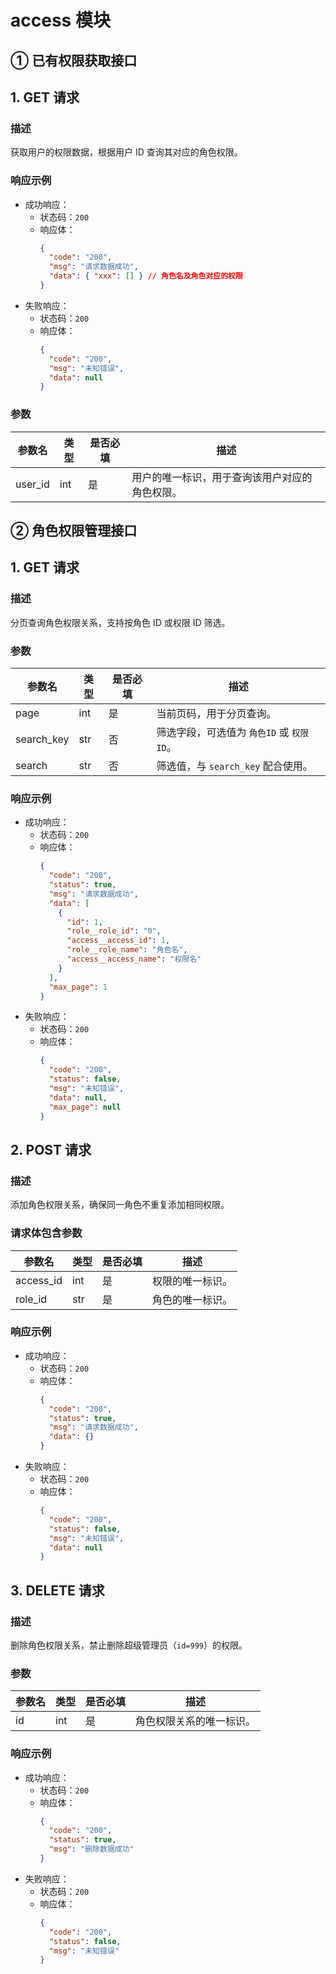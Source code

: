 # access 模块

## ① 已有权限获取接口

## 1. GET 请求

### 描述

获取用户的权限数据，根据用户 ID 查询其对应的角色权限。

### 响应示例

- 成功响应：
  - 状态码：`200`
  - 响应体：
    ```json
    {
      "code": "200",
      "msg": "请求数据成功",
      "data": { "xxx": [] } // 角色名及角色对应的权限
    }
    ```
- 失败响应：
  - 状态码：`200`
  - 响应体：
    ```json
    {
      "code": "200",
      "msg": "未知错误",
      "data": null
    }
    ```

### 参数

| 参数名  | 类型 | 是否必填 | 描述                                           |
| ------- | ---- | -------- | ---------------------------------------------- |
| user_id | int  | 是       | 用户的唯一标识，用于查询该用户对应的角色权限。 |

## ② 角色权限管理接口

## 1. GET 请求

### 描述

分页查询角色权限关系，支持按角色 ID 或权限 ID 筛选。

### 参数

| 参数名     | 类型 | 是否必填 | 描述                                      |
| ---------- | ---- | -------- | ----------------------------------------- |
| page       | int  | 是       | 当前页码，用于分页查询。                  |
| search_key | str  | 否       | 筛选字段，可选值为 `角色ID` 或 `权限ID`。 |
| search     | str  | 否       | 筛选值，与 `search_key` 配合使用。        |

### 响应示例

- 成功响应：
  - 状态码：`200`
  - 响应体：
    ```json
    {
      "code": "200",
      "status": true,
      "msg": "请求数据成功",
      "data": [
        {
          "id": 1,
          "role__role_id": "0",
          "access__access_id": 1,
          "role__role_name": "角色名",
          "access__access_name": "权限名"
        }
      ],
      "max_page": 1
    }
    ```
- 失败响应：
  - 状态码：`200`
  - 响应体：
    ```json
    {
      "code": "200",
      "status": false,
      "msg": "未知错误",
      "data": null,
      "max_page": null
    }
    ```

## 2. POST 请求

### 描述

添加角色权限关系，确保同一角色不重复添加相同权限。

### 请求体包含参数

| 参数名    | 类型 | 是否必填 | 描述             |
| --------- | ---- | -------- | ---------------- |
| access_id | int  | 是       | 权限的唯一标识。 |
| role_id   | str  | 是       | 角色的唯一标识。 |

### 响应示例

- 成功响应：
  - 状态码：`200`
  - 响应体：
    ```json
    {
      "code": "200",
      "status": true,
      "msg": "请求数据成功",
      "data": {}
    }
    ```
- 失败响应：
  - 状态码：`200`
  - 响应体：
    ```json
    {
      "code": "200",
      "status": false,
      "msg": "未知错误",
      "data": null
    }
    ```

## 3. DELETE 请求

### 描述

删除角色权限关系，禁止删除超级管理员（`id=999`）的权限。

### 参数

| 参数名 | 类型 | 是否必填 | 描述                     |
| ------ | ---- | -------- | ------------------------ |
| id     | int  | 是       | 角色权限关系的唯一标识。 |

### 响应示例

- 成功响应：
  - 状态码：`200`
  - 响应体：
    ```json
    {
      "code": "200",
      "status": true,
      "msg": "删除数据成功"
    }
    ```
- 失败响应：
  - 状态码：`200`
  - 响应体：
    ```json
    {
      "code": "200",
      "status": false,
      "msg": "未知错误"
    }
    ```
